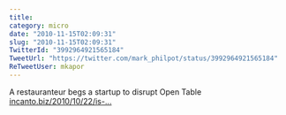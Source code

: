 ```yaml
---
title: 
category: micro
date: "2010-11-15T02:09:31"
slug: "2010-11-15T02:09:31"
TwitterId: "3992964921565184"
TweetUrl: "https://twitter.com/mark_philpot/status/3992964921565184"
ReTweetUser: mkapor
---
```


<i class="fa fa-retweet" aria-hidden="true"></i> A restauranteur begs a startup
to disrupt Open Table
[incanto.biz/2010/10/22/is-…](http://incanto.biz/2010/10/22/is-opentable-worth-it/)

